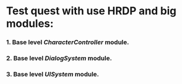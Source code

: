# Test quest with use HRDP and big modules:

### 1. Base level *CharacterController* module.
### 2. Base level *DialogSystem* module.
### 3. Base level *UISystem* module.
